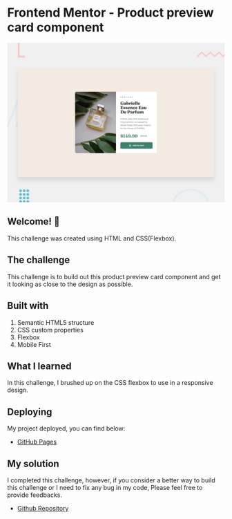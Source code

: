 # Frontend Mentor - Product preview card component

![Design preview for the Product preview card component coding challenge](./design/desktop-preview.jpg)

## Welcome! 👋

This challenge was created using HTML and CSS(Flexbox).

## The challenge

This challenge is to build out this product preview card component and get it looking as close to the design as possible.

## Built with

1. Semantic HTML5 structure
2. CSS custom properties
3. Flexbox
4. Mobile First

## What I learned

In this challenge, I brushed up on the CSS flexbox to use in a responsive design.

## Deploying

My project deployed, you can find below:

- [GitHub Pages](https://jsuleyka.github.io/preview-card-component/)

## My solution

I completed this challenge, however, if you consider a better way to build this challenge or I need to fix any bug in my code, Please feel free to provide feedbacks.

- [Github Repository](https://jsuleyka.github.io/preview-card-component/)
